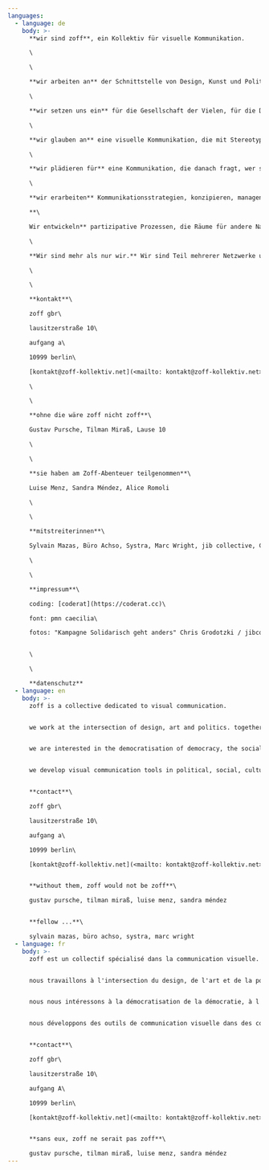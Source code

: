 ```yaml
---
languages:
  - language: de
    body: >-
      **wir sind zoff**, ein Kollektiv für visuelle Kommunikation.

      \

      \

      **wir arbeiten an** der Schnittstelle von Design, Kunst und Politik. 

      \

      **wir setzen uns ein** für die Gesellschaft der Vielen, für die Demokratisierung der Demokratie, für eine emanzipatorische Politik.

      \

      **wir glauben an** eine visuelle Kommunikation, die mit Stereotypen bricht, die  die Dekonstruktion von Bildern vorantreibt. An eine Kommunikation, die einen Perspektivwechsel bietet, und auf eine Verschiebung der Machtverhältnisse zielt. Eine Kommunikation, die eher zum Nachdenken als zum Überzeugen anregt. Eine Kommunikation, die Empowerment und konkrete politische Wirksamkeit ermöglicht.\

      \

      **wir plädieren für** eine Kommunikation, die danach fragt, wer spricht. Eine Kommunikation, die sich sozialer Determinismen und visueller Codierung bewusst ist. Eine Kommunikation, die eher inklusive Räume der sozialen Interaktion gestaltet als eine exklusive Ästhetisierung des Diskurses anstrebt.

      \

      **wir erarbeiten** Kommunikationsstrategien, konzipieren, managen und produzieren Kampagnen, visuelle Systeme und digitale Tools für politische, soziale, kulturelle und Bildungsprojekte.\

      **\

      Wir entwickeln** partizipative Prozessen, die Räume für andere Narrative bieten. Wir arbeiten gern prozessorientiert und legen viel Wert auf eine ein kontinuierlichen und regelmäßigen Austausch. Kollaboration ist der Kern unserer Arbeit.

      \

      **Wir sind mehr als nur wir.** Wir sind Teil mehrerer Netzwerke und Teil einer Bewegung.

      \

      \

      **kontakt**\

      zoff gbr\

      lausitzerstraße 10\

      aufgang a\

      10999 berlin\

      [kontakt@zoff-kollektiv.net](<mailto: kontakt@zoff-kollektiv.net>)

      \

      \

      **ohne die wäre zoff nicht zoff**\

      Gustav Pursche, Tilman Miraß, Lause 10

      \

      \

      **sie haben am Zoff-Abenteuer teilgenommen**\

      Luise Menz, Sandra Méndez, Alice Romoli

      \

      \

      **mitstreiterinnen**\

      Sylvain Mazas, Büro Achso, Systra, Marc Wright, jib collective, Cai Schmitz-Weicht, Noa ..., 

      \

      \

      **impressum**\

      coding: [coderat](https://coderat.cc)\

      font: pmn caecilia\

      fotos: "Kampagne Solidarisch geht anders" Chris Grodotzki / jibcollective, ... ////


      \

      \

      **datenschutz**
  - language: en
    body: >-
      zoff is a collective dedicated to visual communication.


      we work at the intersection of design, art and politics. together we conceptualise, design and develop websites, campaigns, publications and exhibitions.


      we are interested in the democratisation of democracy, the social and political impact of design. we want to empower, intervene or tell with and through projects we work on.


      we develop visual communication tools in political, social, cultural and educational contexts.


      **contact**\

      zoff gbr\

      lausitzerstraße 10\

      aufgang a\

      10999 berlin\

      [kontakt@zoff-kollektiv.net](<mailto: kontakt@zoff-kollektiv.net>)


      **without them, zoff would not be zoff**\

      gustav pursche, tilman miraß, luise menz, sandra méndez


      **fellow ...**\

      sylvain mazas, büro achso, systra, marc wright
  - language: fr
    body: >-
      zoff est un collectif spécialisé dans la communication visuelle.


      nous travaillons à l'intersection du design, de l'art et de la politique. ensemble, nous conceptualisons, concevons et développons des sites web, des campagnes, des publications et des expositions.


      nous nous intéressons à la démocratisation de la démocratie, à l'impact social et politique du design. nous voulons donner du pouvoir, intervenir ou raconter avec et à travers les projets sur lesquels nous travaillons.


      nous développons des outils de communication visuelle dans des contextes politiques, sociaux, culturels et éducatifs.


      **contact**\

      zoff gbr\

      lausitzerstraße 10\

      aufgang A\

      10999 berlin\

      [kontakt@zoff-kollektiv.net](<mailto: kontakt@zoff-kollektiv.net>)


      **sans eux, zoff ne serait pas zoff**\

      gustav pursche, tilman miraß, luise menz, sandra méndez
---
```

